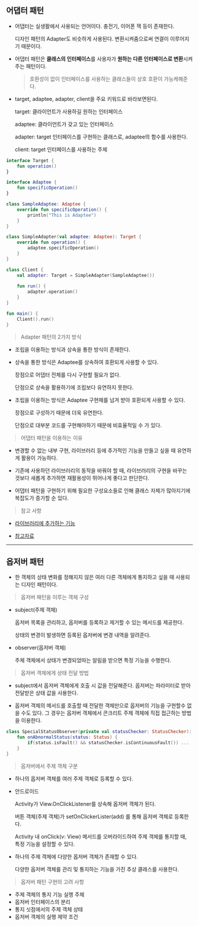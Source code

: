 ## 어댑터 패턴

- 어댑터는 실생활에서 사용되는 언어이다. 충전기, 이어폰 잭 등이 존재한다.

  디자인 패턴의 Adapter도 비슷하게 사용된다. 변환시켜줌으로써 연결이 이루어지기 때문이다.

- 어댑터 패턴은 **클래스의 인터페이스**를 사용자가 **원하는 다른 인터페이스로 변환**시켜주는 패턴이다.

  > 호환성이 없이 인터페이스를 사용하는 클래스들이 상호 호환이 가능케해준다.

- target, adaptee, adapter, client을 주요 키워드로 바라보면된다.

  target: 클라이언트가 사용하길 원하는 인터페이스

  adaptee: 클라이언트가 갖고 있는 인터페이스

  adapter: target 인터페이스를 구현하는 클래스로, adaptee의 함수를 사용한다.

  client: target 인터페이스를 사용하는 주체

```kotlin
interface Target {
	fun operation()
}

interface Adaptee {
	fun specificOperation()
}

class SampleAdaptee: Adaptee {
	override fun specificOperation() {
		println("This is Adaptee")
	}
}

class SimpleAdapter(val adaptee: Adaptee): Target {
	override fun operation() {
		adaptee.specificOperation()
	}
}

class Client {
	val adapter: Target = SimpleAdapter(SampleAdaptee())
	
	fun run() {
		adapter.operation()
	}
}

fun main() {
	Client().run()
}
```

>  Adapter 패턴의 2가지 방식

- 조립을 이용하는 방식과 상속을 통한 방식이 존재한다.

- 상속을 통한 방식은 Adaptee를 상속하여 호환되게 사용할 수 있다.

  장점으로 어댑터 전체를 다시 구현할 필요가 없다.

  단점으로 상속을 활용하기에 조립보다 유연하지 못한다.

- 조립을 이용하는 방식은 Adaptee 구현체를 넘겨 받아 호환되게 사용할 수 있다.

  장점으로 구성하기 때문에 더욱 유연한다.

  단점으로 대부분 코드를 구현해야하기 때문에 비효율적일 수 가 있다.


> 어댑터 패턴을 이용하는 이유

- 변경할 수 없는 내부 구현, 라이브러리 등에 추가적인 기능을 만들고 싶을 때 유연하게 활용이 가능하다.

- 기존에 사용하던 라이브러리의 동작을 바꿔야 할 때, 라이브러리의 구현을 바꾸는 것보다 새롭게 추가하면 재활용성이 뛰어나게 좋다고 판단한다.

- 어댑터 패턴을 구현하기 위해 필요한 구성요소들로 인해 클래스 자체가 많아지기에 복잡도가 증가할 순 있다.

> 참고 사항
- [라이브러리에 추가하는 기능](https://fsd-jinss.tistory.com/11)

- [참고자료](https://kscory.com/dev/design-pattern/adapter)

---

## 옵저버 패턴

- 한 객체의 상태 변화를 정해지지 않은 여러 다른 객체에게 통지하고 싶을 때 사용되는 디자인 패턴이다.

> 옵저버 패턴을 이루는 객체 구성

- subject(주제 객체)

  옵저버 목록을 관리하고, 옵저버를 등록하고 제거할 수 있는 메서드를 제공한다.

  상태의 변경이 발생하면 등록된 옵저버에 변경 내역을 알려준다.

- observer(옵저버 객체)

  주체 객체에서 상태가 변경되었따는 알림을 받으면 특정 기능을 수행한다.

> 옵저버 객체에게 상태 전달 방법

- subject에서 옵저버 객체에게 호출 시 값을 전달해준다. 옵저버는 파라미터로 받아 전달받은 상태 값을 사용한다.

- 옵저버 객체의 메서드를 호출할 때 전달한 객체만으로 옵저버의 기능을 구현할수 없을 수도 있다. 그 경우는 옵저버 객체에서 콘크리트 주제 객체에 직접 접근하는 방법을 이용한다.

```kotlin
class SpecialStatusObserver(private val statusChecker: StatusChecker): StatusObserver {
	fun onAbnormalStatus(status: Status) {
		if(status.isFault() && statusChecker.isContinuousFault()) ...
	}
}
```

> 옵저버에서 주제 객체 구분

- 하나의 옵저버 객체를 여러 주제 객체로 등록할 수 있다.

- 안드로이드

  Activity가 View.OnClickListener를 상속해 옵저버 객체가 된다.

  버튼 객체(주제 객체)가 setOnClickerLister(add) 를 통해 옵저버 객체로 등록한다.

  Activity 내 onClick(v: View) 메서드를 오버라이드하여 주제 객체를 통지할 때, 특정 기능을 설정할 수 있다.

- 하나의 주제 객체에 다양한 옵저버 객체가 존재할 수 있다.

  다양한 옵저버 객체를 관리 및 통지하는 기능을 가진 추상 클래스를 사용한다.

> 옵저버 패턴 구현의 고려 사항

- 주제 객체의 통지 기능 실행 주체
- 옵저버 인터페이스의 분리
- 통지 싯점에서의 주제 객체 상태
- 옵저버 객체의 실행 제약 조건
